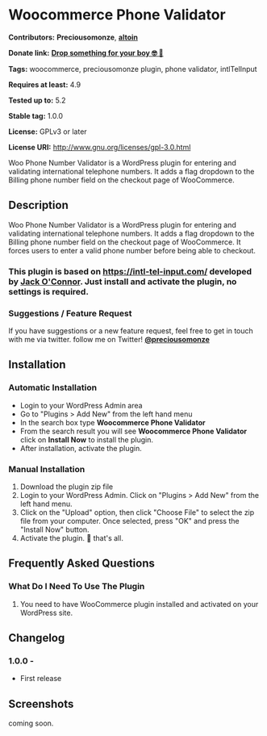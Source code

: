 # Woocommerce Phone Validator

**Contributors:** __Preciousomonze__, [__altoin__](https://github.com/altoin/Woo-Phone-Validator)

**Donate link:** <a href="https://rave.flutterwave.com/pay/preciousomonze" target="_blank">__Drop something for your boy 🤓 🥳__</a>

**Tags:** woocommerce, preciousomonze plugin, phone validator, intlTelInput

**Requires at least:** 4.9

**Tested up to:** 5.2

**Stable tag:** 1.0.0

**License:** GPLv3 or later

**License URI:** http://www.gnu.org/licenses/gpl-3.0.html

Woo Phone Number Validator is a WordPress plugin for entering and validating international telephone numbers. It adds a flag dropdown to the Billing phone number field on the checkout page of WooCommerce.

## Description

Woo Phone Number Validator is a WordPress plugin for entering and validating international telephone numbers. It adds a flag dropdown to the Billing phone number field on the checkout page of WooCommerce. It forces users to enter a valid phone number before being able to checkout.
### This plugin is based on https://intl-tel-input.com/ developed by [Jack O'Connor](https://github.com/jackocnr/). Just install and activate the plugin, no settings is required.


### Suggestions / Feature Request

If you have suggestions or a new feature request, feel free to get in touch with me via twitter. follow me on Twitter! **[@preciousomonze](https://twitter.com/preciousomonze)**


## Installation


### Automatic Installation
* 	Login to your WordPress Admin area
* 	Go to "Plugins > Add New" from the left hand menu
* 	In the search box type __Woocommerce Phone Validator__
*	From the search result you will see __Woocommerce Phone Validator__ click on __Install Now__ to install the plugin.
*	After installation, activate the plugin.


### Manual Installation
1. 	Download the plugin zip file
2. 	Login to your WordPress Admin. Click on "Plugins > Add New" from the left hand menu.
3.  Click on the "Upload" option, then click "Choose File" to select the zip file from your computer. Once selected, press "OK" and press the "Install Now" button.
4.  Activate the plugin. 🤧 that's all.


## Frequently Asked Questions

### What Do I Need To Use The Plugin

1.	You need to have WooCommerce plugin installed and activated on your WordPress site.

## Changelog

### 1.0.0 - 
*   First release

## Screenshots ##
coming soon.
